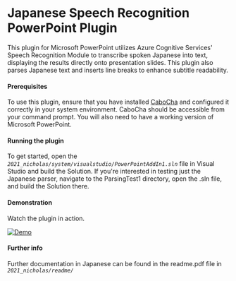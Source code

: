 
# Japanese Speech Recognition PowerPoint Plugin
This plugin for Microsoft PowerPoint utilizes Azure Cognitive Services' Speech Recognition Module to transcribe spoken Japanese into text, displaying the results directly onto presentation slides. This plugin also parses Japanese text and inserts line breaks to enhance subtitle readability.

#### Prerequisites
To use this plugin, ensure that you have installed [CaboCha](https://taku910.github.io/cabocha/) and configured it correctly in your system environment. CaboCha should be accessible from your command prompt. You will also need to have a working version of Microsoft PowerPoint.

#### Running the plugin
To get started, open the *`2021_nicholas/system/visualstudio/PowerPointAddIn1.sln`* file in Visual Studio and build the Solution. If you're interested in testing just the Japanese parser, navigate to the ParsingTest1 directory, open the .sln file, and build the Solution there.

#### Demonstration
Watch the plugin in action.   

[![Demo](https://img.youtube.com/vi/qYrbfTP71Kc/0.jpg)](https://www.youtube.com/watch?v=qYrbfTP71Kc)

#### Further info
Further documentation in Japanese can be found in the readme.pdf file in *`2021_nicholas/readme/`*
